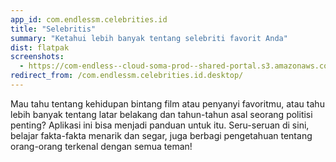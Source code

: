 ```yaml
---
app_id: com.endlessm.celebrities.id
title: "Selebritis"
summary: "Ketahui lebih banyak tentang selebriti favorit Anda"
dist: flatpak
screenshots:
  - https://com-endless--cloud-soma-prod--shared-portal.s3.amazonaws.com/apps.253.screenshots.93e9aa30-fdf5-43bc-8987-939a6aaaf1a4_20181018194118099.png
redirect_from: /com.endlessm.celebrities.id.desktop/
---
```


<p>Mau tahu tentang kehidupan bintang film atau penyanyi favoritmu, atau tahu lebih banyak tentang latar belakang dan tahun-tahun asal seorang politisi penting? Aplikasi ini bisa menjadi panduan untuk itu. Seru-seruan di sini, belajar fakta-fakta menarik dan segar, juga berbagi pengetahuan tentang orang-orang terkenal dengan semua teman!</p>